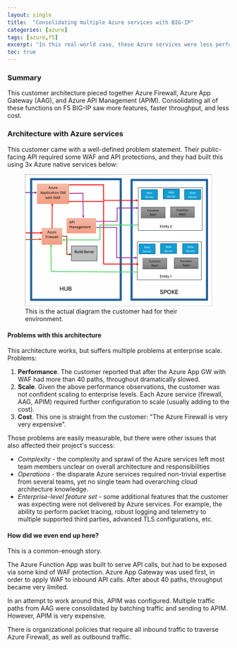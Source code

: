 ```yaml
---
layout: single
title:  "Consolidating multiple Azure services with BIG-IP"
categories: [azure]
tags: [azure,f5]
excerpt: "In this real-world case, these Azure services were less performant, more limited, more expensive than an enterprise solution like BIG-IP." #this is a custom variable meant for a short description to be displayed on home page
toc: true
---
```


### Summary
This customer architecture pieced together Azure Firewall, Azure App Gateway (AAG), and Azure API Management (APIM). Consolidating all of these functions on F5 BIG-IP saw more features, faster throughput, and less cost.

### Architecture with Azure services
This customer came with a well-defined problem statement. Their public-facing API required some WAF and API protections, and they had built this using 3x Azure native services below:

<figure>
    <a href="/assets/azure-fw-apim-aag/customer_architecture.png"><img src="/assets/azure-fw-apim-aag/customer_architecture.png"></a>
    <figcaption>This is the actual diagram the customer had for their environment.</figcaption>
</figure>

#### Problems with this architecture
This architecture works, but suffers multiple problems at enterprise scale. Problems:
1. **Performance**. The customer reported that after the Azure App GW with WAF had more than 40 paths, throughout dramatically slowed.
2. **Scale**. Given the above performance observations, the customer was not confident scaling to enterprise levels. Each Azure service (firewall, AAG, APIM) required further configuration to scale (usually adding to the cost).
3. **Cost**. This one is straight from the customer: "The Azure Firewall is very very expensive". 

Those problems are easily measurable, but there were other issues that also affected their project's success:
- *Complexity* - the complexity and sprawl of the Azure services left most team members unclear on overall architecture and responsibilities
- *Operations* - the disparate Azure services required non-trivial expertise from several teams, yet no single team had overarching cloud architecture knowledge.
- *Enterprise-level feature set* - some additional features that the customer was expecting were not delivered by Azure services. For example, the ability to perform packet tracing, robust logging and telemetry to multiple supported third parties, advanced TLS configurations, etc.

#### How did we even end up here?
This is a common-enough story. 

The Azure Function App was built to serve API calls, but had to be exposed via some kind of WAF protection. Azure App Gateway was used first, in order to apply WAF to inbound API calls. After about 40 paths, throughput became very limited.

In an attempt to work around this, APIM was configured. Multiple traffic paths from AAG were consolidated by batching traffic and sending to APIM. However, APIM is very expensive.

There is organizational policies that require all inbound traffic to traverse Azure Firewall, as well as outbound traffic.




